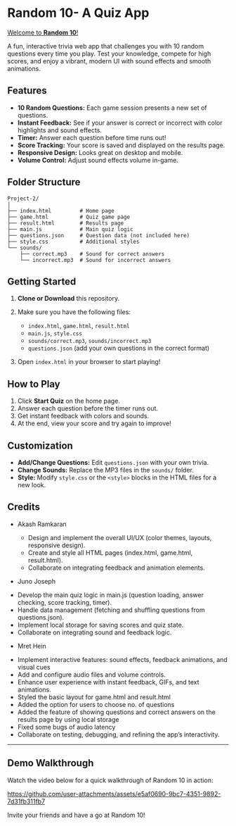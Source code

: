 # Random 10- A Quiz App

[Welcome to **Random 10**!](https://juno-joseph.github.io/Project-2/public/)


A fun, interactive trivia web app that challenges you with 10 random questions every time you play. Test your knowledge, compete for high scores, and enjoy a vibrant, modern UI with sound effects and smooth animations.

## Features

- **10 Random Questions:** Each game session presents a new set of questions.
- **Instant Feedback:** See if your answer is correct or incorrect with color highlights and sound effects.
- **Timer:** Answer each question before time runs out!
- **Score Tracking:** Your score is saved and displayed on the results page.
- **Responsive Design:** Looks great on desktop and mobile.
- **Volume Control:** Adjust sound effects volume in-game.

## Folder Structure

```
Project-2/
│
├── index.html         # Home page
├── game.html          # Quiz game page
├── result.html        # Results page
├── main.js            # Main quiz logic
├── questions.json     # Question data (not included here)
├── style.css          # Additional styles
└── sounds/
    ├── correct.mp3    # Sound for correct answers
    └── incorrect.mp3  # Sound for incorrect answers
```

## Getting Started

1. **Clone or Download** this repository.


2. Make sure you have the following files:
   - `index.html`, `game.html`, `result.html`
   - `main.js`, `style.css`
   - `sounds/correct.mp3`, `sounds/incorrect.mp3`
   - `questions.json` (add your own questions in the correct format)


3. Open `index.html` in your browser to start playing!

## How to Play

1. Click **Start Quiz** on the home page.
2. Answer each question before the timer runs out.
3. Get instant feedback with colors and sounds.
4. At the end, view your score and try again to improve!

## Customization

- **Add/Change Questions:** Edit `questions.json` with your own trivia.
- **Change Sounds:** Replace the MP3 files in the `sounds/` folder.
- **Style:** Modify `style.css` or the `<style>` blocks in the HTML files for a new look.


## Credits

- Akash Ramkaran
  * Design and implement the overall UI/UX (color themes, layouts, responsive design).
  * Create and style all HTML pages (index.html, game.html, result.html).
  * Collaborate on integrating feedback and animation elements.

- Juno Joseph
 * Develop the main quiz logic in main.js (question loading, answer checking, score tracking, timer).
 * Handle data management (fetching and shuffling questions from questions.json).
 * Implement local storage for saving scores and quiz state.  
 * Collaborate on integrating sound and feedback logic. 

- Mret Hein
 * Implement interactive features: sound effects, feedback animations, and visual cues
 * Add and configure audio files and volume controls.
 * Enhance user experience with instant feedback, GIFs, and text animations.
 * Styled the basic layout for game.html and result.html
 * Added the option for users to choose no. of questions
 * Added the feature of showing questions and correct answers on the results page by using local storage
 * Fixed some bugs of audio latency
 * Collaborate on testing, debugging, and refining the app’s interactivity.
 

---

## Demo Walkthrough

Watch the video below for a quick walkthrough of Random 10 in action:

https://github.com/user-attachments/assets/e5af0690-9bc7-4351-9892-7d31fb311fb7

Invite your friends and have a go at Random 10!  
